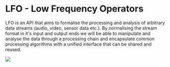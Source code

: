 # LFO - Low Frequency Operators

LFO is an API that aims to formalise the processing and analysis of arbitrary data streams (audio, video, sensor data etc.). By normalising the stream format in it's input and output ends we will be able to manipulate and analyse the data through a processing chain and encapsulate common processing algorithms with a unified interface that can be shared and reused.

![](https://dl.dropboxusercontent.com/u/606131/lfo.png)